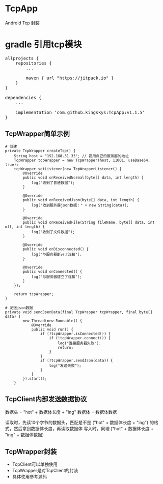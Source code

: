 # TcpApp
Android Tcp 封装

# gradle 引用tcp模块
<pre>
allprojects {
    repositories {
        ...
        
        maven { url "https://jitpack.io" }
    }
}

dependencies {
    ...

    implementation 'com.github.kingskys:TcpApp:v1.1.5'
}
</pre>

TcpWrapper简单示例
----------------
```
# 创建
private TcpWrapper createTcp() {
    String host = "192.168.31.33"; // 要用自己的服务器的地址
    TcpWrapper tcpWrapper = new TcpWrapper(host, 11001, useBase64, true);
    tcpWrapper.setListener(new TcpWrapperListener() {
        @Override
        public void onReceivedNormal(byte[] data, int length) {
            log("收到了普通数据");
        }

        @Override
        public void onReceivedJson(byte[] data, int length) {
            log("收到服务器json数据：" + new String(data));
        }

        @Override
        public void onReceivedFile(String fileName, byte[] data, int off, int length) {
            log("收到了文件数据");
        }

        @Override
        public void onDisconnected() {
            log("与服务器断开了连接");
        }

        @Override
        public void onConnected() {
            log("与服务器建立了连接");
        }
    });

    return tcpWrapper;
}

# 发送json数据
private void sendJsonData(final TcpWrapper tcpWrapper, final byte[] data) {
        new Thread(new Runnable() {
            @Override
            public void run() {
                if (!tcpWrapper.isConnected()) {
                    if (!tcpWrapper.connect()) {
                        log("连接服务器失败");
                        return;
                    }
                }
                if (!tcpWrapper.sendJson(data)) {
                    log("发送失败");
                }
            }
        }).start();
    }
```

TcpClient内部发送数据协议
-----------------------
数据头 = "hot" + 数据体长度 + "ing"
数据体 = 数据体数据

读取时，先读10个字节的数据头，匹配是不是 ("hot" + 数据体长度 + "ing") 的格式，然后拿到数据体长度，再读取数据体
写入时，同理 ("hot" + 数据体长度 + "ing" + 数据体数据)

TcpWrapper封装
---------------
* TcpClient可以单独使用
* TcpWrapper是对TcpClient的封装
* 具体使用参考源码
